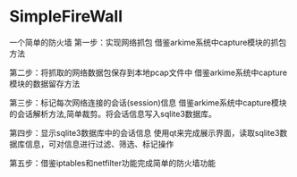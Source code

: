 # SimpleFireWall
一个简单的防火墙
第一步：实现网络抓包
  借鉴arkime系统中capture模块的抓包方法
  
第二步：将抓取的网络数据包保存到本地pcap文件中
  借鉴arkime系统中capture模块的数据留存方法
  
第三步：标记每次网络连接的会话(session)信息
  借鉴arkime系统中capture模块的会话解析方法,简单裁剪。将会话信息写入sqlite3数据库。
  
第四步：显示sqlite3数据库中的会话信息
  使用qt来完成展示界面，读取sqlite3数据库信息，可对信息进行过滤、筛选、标记操作

第五步：借鉴iptables和netfilter功能完成简单的防火墙功能
 

  
 
